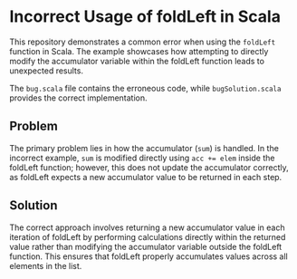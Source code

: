 # Incorrect Usage of foldLeft in Scala

This repository demonstrates a common error when using the `foldLeft` function in Scala. The example showcases how attempting to directly modify the accumulator variable within the foldLeft function leads to unexpected results.

The `bug.scala` file contains the erroneous code, while `bugSolution.scala` provides the correct implementation.

## Problem

The primary problem lies in how the accumulator (`sum`) is handled.  In the incorrect example, `sum` is modified directly using `acc += elem` inside the foldLeft function; however, this does not update the accumulator correctly, as foldLeft expects a new accumulator value to be returned in each step.

## Solution

The correct approach involves returning a new accumulator value in each iteration of foldLeft by performing calculations directly within the returned value rather than modifying the accumulator variable outside the foldLeft function.  This ensures that foldLeft properly accumulates values across all elements in the list.